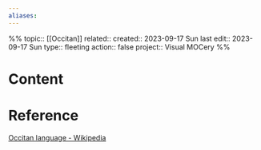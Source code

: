 ```yaml
---
aliases:
---
```

%%
topic:: [[Occitan]]
related:: 
created:: 2023-09-17 Sun 
last edit:: 2023-09-17 Sun 
type:: fleeting
action:: false
project:: Visual MOCery
%%
# Content

# Reference
[Occitan language - Wikipedia](https://en.wikipedia.org/wiki/Occitan_language)


